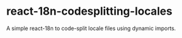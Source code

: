 # react-18n-codesplitting-locales
A simple react-18n to code-split locale files using dynamic imports.
